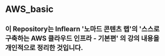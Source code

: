 # AWS_basic

## 이 Repository는 Inflearn '노마드 콘텐츠 랩'의 '스스로 구축하는 AWS 클라우드 인프라 - 기본편' 의 강의 내용을 개인적으로 정리한 것입니다.

